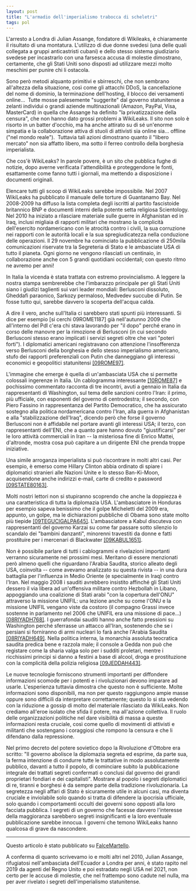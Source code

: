 ```yaml
---
layout: post
title: "L'armadio dell'imperialismo trabocca di scheletri"
tags: pol
---
```

L'arresto a Londra di Julian Assange, fondatore di Wikileaks, è chiaramente il risultato di una montatura. L'utilizzo di due donne svedesi (una delle quali collegata a gruppi anticastristi cubani) e dello stesso sistema giudiziario svedese per incastrarlo con una farsesca accusa di molestie dimostrano, certamente, che gli Stati Uniti sono disposti ad utilizzare mezzi molto meschini per punire chi li ostacola.

Sono però metodi alquanto primitivi e sbirreschi, che non sembrano all'altezza della situazione, così come gli attacchi DDoS, la cancellazione del nome di dominio, la terminazione dell'hosting, il blocco dei versamenti online...  Tutte mosse palesemente "suggerite" dal governo statunitense a zelanti individui o grandi aziende multinazionali (Amazon, PayPal, Visa, MasterCard) in quella che Assange ha definito "la privatizzazione della censura", che non hanno dato grossi problemi a WikiLeaks. Il sito non solo è risorto in un batter d'occhio, ma ha anche attirato su di sé un'enorme simpatia e la collaborazione attiva di stuoli di attivisti sia online sia... offline ("nel mondo reale").  Tuttavia tali azioni dimostrano quanto il "libero mercato" non sia affatto libero, ma sotto il ferreo controllo della borghesia imperialista.

Che cos'è WikiLeaks? In parole povere, è un sito che pubblica fughe di notizie, dopo averne verificata l'attendibilità e proteggendone le fonti, esattamente come fanno tutti i giornali, ma mettendo a disposizione i documenti originali.

Elencare tutti gli scoop di WikiLeaks sarebbe impossibile. Nel 2007 WikiLeaks ha pubblicato il manuale delle torture di Guantanamo Bay. Nel 2008-2009 ha diffuso la lista completa degli iscritti al partito fascistoide britannico BNP e documenti interni della potente setta religiosa Scientology. Nel 2010 ha iniziato a rilasciare materiale sulle guerre in Afghanistan ed in Iraq, inclusi migliaia di rapporti militari che mostrano la complicità dell'esercito nordamericano con le atrocità contro i civili, la sua corruzione nei rapporti con le autorità locali e la sua spregiudicatezza nella conduzione delle operazioni. Il 29 novembre ha cominciato la pubblicazione di 250mila comunicazioni riservate tra la Segreteria di Stato e le ambasciate USA di tutto il pianeta. Ogni giorno ne vengono rilasciati un centinaio, in collaborazione anche con 5 grandi quotidiani occidentali; con questo ritmo ne avremo per anni!

In Italia la vicenda è stata trattata con estremo provincialismo. A leggere la nostra stampa sembrerebbe che l'imbarazzo principale per gli Stati Uniti siano i giudizi taglienti sui vari leader mondiali: Berlusconi dissoluto, Gheddafi paraonico, Sarkozy permaloso, Medvedev succube di Putin. Se fosse tutto qui, sarebbe davvero la scoperta dell'acqua calda.

A dire il vero, anche sull'Italia ci sarebbero stati spunti più interessanti. Si dice per esempio [si cerchi 09ROME1187] già nell'autunno 2009 che all'interno del Pdl c'era chi stava lavorando per "il dopo" perché erano in corso delle manovre per la rimozione di Berlusconi (in cui secondo Berlusconi stesso erano implicati i servizi segreti oltre che vari "poteri forti"). I diplomatici americani registravano con attenzione l'insofferenza verso Berlusconi della borghesia e dello stesso imperialismo americano, stufo dei rapporti preferenziali con Putin che danneggiano gli interessi economici e geopolitici statunitensi [\[09ROME97\]](https://www.wikileaks.org/plusd/cables/09ROME97_a.html).

L'immagine che emerge è quella di un'ambasciata USA che si permette colossali ingerenze in Italia. Un cablogramma interessante [\[10ROME87\]](https://www.wikileaks.org/plusd/cables/10ROME87_a.html) e pochissimo commentato racconta di tre incontri, avuti a gennaio in Italia da rappresentanti di Washington, sul tema delle sanzioni contro l'Iran: il primo, più ufficiale, con esponenti del governo di centrodestra; il secondo, con Piero Fassino in rappresentanza del Partito Democratico, che ha assicurato sostegno alla politica nordamericana contro l'Iran, alla guerra in Afghanistan e alla "stabilizzazione dell'Iraq", dicendo però che forse il governo Berlusconi non è affidabile nel portare avanti gli interessi USA; il terzo, con rappresentanti dell'ENI, che a quanto pare hanno dovuto "giustificarsi" per le loro attività commerciali in Iran -- la misteriosa fine di Enrico Mattei, d'altronde, mostra cosa può capitare a un dirigente ENI che prenda troppe iniziative.

Una simile arroganza imperialista si può riscontrare in molti altri casi. Per esempio, è emerso come Hillary Clinton abbia ordinato di spiare i diplomatici stranieri alle Nazioni Unite e lo stesso Ban-Ki-Moon, acquisendone anche indirizzi e-mail, carte di credito e password [\[09STATE80163\]](https://www.wikileaks.org/plusd/cables/09STATE80163_a.html).

Molti nostri lettori non si stupiranno scoprendo che anche la doppiezza è una caratteristica di tutta la diplomazia USA. L'ambasciatore in Honduras per esempio sapeva benissimo che il golpe Micheletti del 2009 era, appunto, un golpe, ma le dichiarazioni pubbliche di Obama sono state molto più tiepide [\[09TEGUCIGALPA645\]](https://www.wikileaks.org/plusd/cables/09TEGUCIGALPA645_a.html). L'ambasciatore a Kabul discuteva con rappresentanti del governo Karzai su come far passare sotto silenzio lo scandalo dei "bambini danzanti", minorenni travestiti da donne e fatti prostituire per i mercenari di Blackwater [\[09KABUL1651\]](https://www.wikileaks.org/plusd/cables/09KABUL1651_a.html).

Non è possibile parlare di tutti i cablogrammi e rivelazioni importanti verranno sicuramente nei prossimi mesi. Meritano di essere menzionati però almeno quelli che riguardano l'Arabia Saudita, storico alleato degli USA, coinvolta -- come avevamo analizzato su questa rivista -- in una dura battaglia per l'influenza in Medio Oriente (e specialmente in Iraq) contro l'Iran. Nel maggio 2008 i sauditi avrebbero insistito affinché gli Stati Uniti dessero il via libera ad un'offensiva militare contro Hezbollah in Libano, appoggiando una coalizione di Stati arabi "con la copertura dell'ONU" attraverso la missione UNIFIL: una lezione anche su come l'ONU e la missione UNIFIL vengano viste da costoro (il compagno Grassi invece sostenne in parlamento nel 2006 che UNIFIL era una missione di pace...) [\[08RIYADH768\]](https://www.wikileaks.org/plusd/cables/08RIYADH768_a.html). I guerrafondai sauditi hanno anche fatto pressioni su Washington perché sferrasse un attacco all'Iran, sostenendo che se i persiani si forniranno di armi nucleari lo farà anche l'Arabia Saudita [\[08RIYADH649\]](https://www.wikileaks.org/plusd/cables/08RIYADH649_a.html). Nella politica interna, la monarchia assoluta teocratica saudita predica bene e razzola male; il console a Gedda non può che registare come la sharia valga solo per i sudditi proletari, mentre i ricchissimi principi si danno a festini a base di alcool, droga e prostituzione con la complicità della polizia religiosa [\[09JEDDAH443\]](https://www.wikileaks.org/plusd/cables/09JEDDAH443_a.html).

Le nuove tecnologie forniscono strumenti importanti per diffondere informazioni scomode per i potenti e i rivoluzionari devono imparare ad usarle. L'esperienza tuttavia dimostra che questo non è sufficiente. Molte informazioni sono disponibili, ma non per questo raggiungono ampie masse oppure sono difficili da interpretare correttamente; questo lo si sta vedendo con la riduzione a gossip di molto del materiale rilasciato da WikiLeaks. Non crediamo all'eroe isolato che sfida il potere, ma all'azione collettiva. Il ruolo delle organizzazioni politiche nel dare visibilità di massa a queste informazioni resta cruciale, così come quello di movimenti di attivisti e militanti che sostengano i coraggiosi che rompono la censura e che li difendano dalla repressione.

Nel primo decreto del potere sovietico dopo la Rivoluzione d'Ottobre era scritto: "Il governo abolisce la diplomazia segreta ed esprime, da parte sua, la ferma intenzione di condurre tutte le trattative in modo assolutamente pubblico, davanti a tutto il popolo, di cominciare subito la pubblicazione integrale dei trattati segreti confermati o conclusi dal governo dei grandi proprietari fondiari e dei capitalisti". Mostrare al popolo i segreti diplomatici di re, tiranni e borghesi è da sempre parte della tradizione rivoluzionaria. La segretezza negli affari di Stato è sicuramente utile in alcuni casi, ma diventa cruciale e inviolabile solo quando si tratta di difendere la ipocrisia ufficiale, solo quando i comportamenti occulti dei governi sono opposti alla loro facciata pubblica. I segreti di un governo che facesse davvero l'interesse della maggioranza sarebbero segreti insignificanti e la loro eventuale pubblicazione sarebbe innocua. I governi che temono WikiLeaks hanno qualcosa di grave da nascondere.

***

Questo articolo è stato pubblicato su [FalceMartello](https://old.marxismo.net/nord-america/internazionale/nord-america/wikileaks-larmadio-dellimperialismo-trabocca-di-scheletri).

A conferma di quanto scrivevamo io e molti altri nel 2010, Julian Assange, rifugiatosi nell'ambasciata dell'Ecuador a Londra per anni, è stato rapito nel 2019 da agenti del Regno Unito e poi estradato negli USA nel 2021, non certo per le accuse di molestie, che nel frattempo sono cadute nel nulla, ma per aver rivelato i segreti dell'imperialismo statunitense.